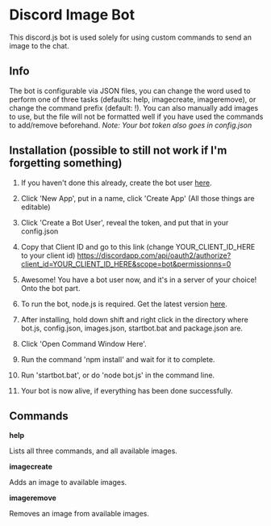 # Discord Image Bot
This discord.js bot is used solely for using custom commands to send an image to the chat. 

## Info
The bot is configurable via JSON files, you can change the word used to perform one of three tasks (defaults: help, imagecreate, imageremove), or change the command prefix (default: !). You can also manually add images to use, but the file will not be formatted well if you have used the commands to add/remove beforehand. 
*Note: Your bot token also goes in config.json*

## Installation (possible to still not work if I'm forgetting something)
 1. If you haven't done this already, create the bot user [here](https://discordapp.com/developers/applications/me).
 2. Click 'New App', put in a name, click 'Create App' (All those things are editable)
 3. Click 'Create a Bot User', reveal the token, and put that in your config.json
 4. Copy that Client ID and go to this link (change YOUR_CLIENT_ID_HERE to your client id) https://discordapp.com/api/oauth2/authorize?client_id=YOUR_CLIENT_ID_HERE&scope=bot&permissionns=0
 5. Awesome! You have a bot user now, and it's in a server of your choice! Onto the bot part.
 
 1. To run the bot, node.js is required. Get the latest version [here](https://nodejs.org/en/).
 2. After installing, hold down shift and right click in the directory where bot.js, config.json, images.json, startbot.bat and package.json are.
 3. Click 'Open Command Window Here'.
 4. Run the command 'npm install' and wait for it to complete.
 5. Run 'startbot.bat', or do 'node bot.js' in the command line.
 6. Your bot is now alive, if everything has been done successfully.
 
## Commands
  **help**
  
Lists all three commands, and all available images.

  **imagecreate**
  
Adds an image to available images.

  **imageremove**
  
Removes an image from available images.



